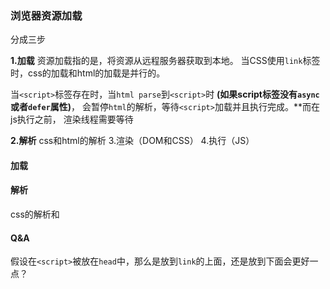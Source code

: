 
### 浏览器资源加载

分成三步

**1.加载**
资源加载指的是，将资源从远程服务器获取到本地。
当CSS使用`link`标签时，css的加载和html的加载是并行的。

当`<script>`标签存在时，当`html parse`到`<script>`时 **(如果script标签没有`async`或者`defer`属性)**， 会暂停`html`的解析，等待`<script>`加载并且执行完成。**而在js执行之前， 渲染线程需要等待  

**2.解析**
css和html的解析
3.渲染（DOM和CSS）
4.执行（JS）

#### 加载


#### 解析
css的解析和

#### Q&A

假设在`<script>`被放在`head`中，那么是放到`link`的上面，还是放到下面会更好一点？